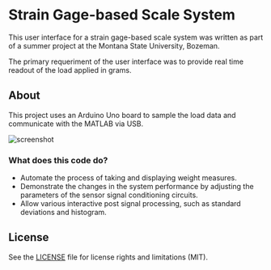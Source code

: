 # Strain Gage-based Scale System

This user interface for a strain gage-based scale system was written as part of a summer project at the Montana State University, Bozeman.

The primary requeriment of the user interface was to provide real time readout of the load applied in grams.


## About

This project uses an Arduino Uno board to sample the load data and communicate with the MATLAB via USB.

![screenshot](https://cloud.githubusercontent.com/assets/3193712/10882088/0afde71c-814f-11e5-9c5e-3772b41304bf.png)

### What does this code do?

* Automate the process of taking and displaying weight measures.
* Demonstrate the changes in the system performance by
adjusting the parameters of the sensor signal conditioning
circuits.
* Allow various interactive post signal processing, such as standard deviations and histogram.


## License

See the [LICENSE](https://github.com/gustavohb/strain-gage-based-scale-system/blob/master/LICENSE.MD) file for license rights and limitations (MIT).
